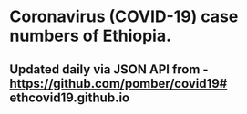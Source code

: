 # Coronavirus (COVID-19) case numbers of Ethiopia.

## Updated daily via JSON API from - https://github.com/pomber/covid19# ethcovid19.github.io
